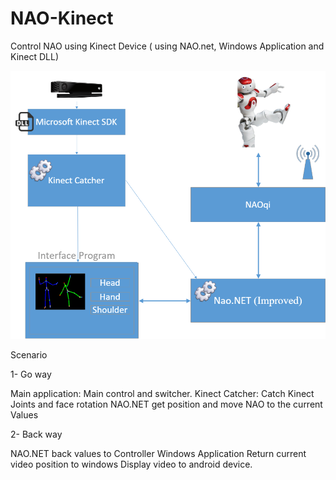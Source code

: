# NAO-Kinect
Control NAO using Kinect Device ( using NAO.net, Windows Application and Kinect DLL)

![example output](https://github.com/ArabicRobotics/NAO-Kinect/blob/master/NAOKinectFlow.png?raw=true)






Scenario 

1- Go way

Main application: Main control and switcher.
Kinect Catcher: Catch Kinect Joints and face rotation
NAO.NET get position and move NAO to the current Values



2- Back way

NAO.NET back values to Controller Windows Application 
Return current video position to windows
Display video to android device.
